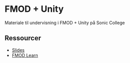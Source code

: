# FMOD + Unity
Materiale til undervisning i FMOD + Unity på Sonic College

## Ressourcer
- [Slides](https://fwestberg.github.io/fmod/)
- [FMOD Learn](https://www.fmod.com/learn)